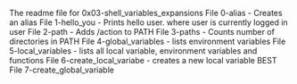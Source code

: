 The readme file for 0x03-shell_variables_expansions
File 0-alias - Creates an alias
File 1-hello_you - Prints hello user. where user is currently logged in user
File 2-path - Adds /action to PATH
File 3-paths - Counts number of directories in PATH
File 4-global_variables - lists environment variables
File 5-local_variables - lists all local variable, environment variables and functions
File 6-create_local_variabe - creates a new local variable BEST
File 7-create_global_variable
